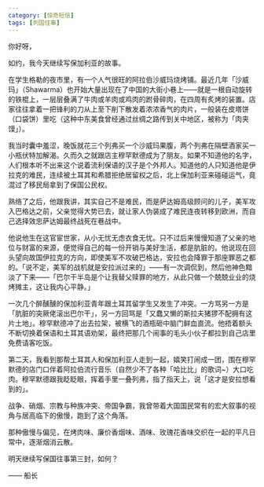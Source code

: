 ```yaml
---
category: [惊奇短信]
tags: [列国往事]
---
```


你好呀，

如约，我今天继续写保加利亚的故事。

在学生格勒的夜市里，有一个人气很旺的阿拉伯沙威玛烧烤铺。最近几年「沙威玛」（Shawarma）也开始大量出现在了中国的大街小巷上——就是一根自动旋转的铁棍上，一层层叠满了牛肉或羊肉或鸡肉的跗骨碎肉，在四周有炙烤的装置。店家往往拿着一把锋利的刀从上至下削下散发着浓浓香气的肉片，一般装在皮塔饼（口袋饼）里吃（这种中东美食曾经通过丝绸之路传到关中地区，被称为「肉夹馍」）。

我当时囊中羞涩，晚饭就花三个列弗买一个沙威玛果腹，两个列弗在隔壁酒家买一小瓶伏特加解渴。久而久之就跟店主穆罕默德成为了朋友。如果不知道他的名字，人们根本听不出来这个说着流利保语的汉子是个外邦人。知道他的人只知道他是伊拉克的难民，连续被土耳其和希腊拒绝居留权之后，北上保加利亚来碰碰运气，竟混过了移民局拿到了保国公民权。

熟络了之后，他跟我讲，其实自己不是难民，而是萨达姆高级顾问的儿子，美军攻入巴格达之前，父亲觉得大势已去，就让家人伪装成了难民连夜转移到欧洲，而自己选择效忠萨达姆最终战死在巷战中。

他说他生在这官宦世家，从小无忧无虑衣食无忧。只不过后来慢慢知道了父亲的地位与财富的来源，便觉得自己的每一份开销与美好生活，都是肮脏的。他说现在回头望向故国伊拉克的方向，即使美军不攻破巴格达，安拉也会降罪于那座罪恶之都的。「说不定，美军的战机就是安拉派过来的」——有一次调侃到，然后他神色黯淡了下来——「巴尔干半岛是个让我替父赎罪的地方，从此只做一个兢兢业业的烧烤摊主，这让我内心平静。」

一次几个醉醺醺的保加利亚青年跟土耳其留学生又发生了冲突。一方骂另一方是「肮脏的突厥佬滚出巴尔干」，另一方回骂是「又蠢又懒的斯拉夫猪猡不配拥有这片土地」。穆罕默德冲了出去拉架，被横飞的酒瓶砸中脑门鲜血直流。他捂着额头不断切换着保语和土耳其语劝架，最终把那几个闹事的毛头小伙子都拉到自己店里免费请客吃饭。

第二天，我看到那帮土耳其人和保加利亚人走到一起，嬉笑打闹成一团，围在穆罕默德的店门口伴着阿拉伯流行音乐（自然少不了各种「哈比比」的歌词~）大口吃肉。穆罕默德跟我眨眨眼，挥着手里一叠列弗，指了指天上，说「这才是安拉想看到的」。

战争、硝烟、宗教与种族冲突、帝国争霸，我曾带着大国国民常有的宏大叙事的视角与居高临下的傲慢，跑到了这个角落。

那种傲慢与偏见，在烤肉味、廉价香烟味、酒味、玫瑰花香味交织在一起的平凡日常中，逐渐烟消云散。

明天继续写保国往事第三封，如何？

—— 船长